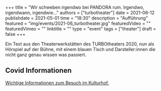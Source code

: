 +++
title = "Wir schweben irgendwo bei PANDORA rum. Irgendwo, irgendwann, irgendwie..."
authors = ["turbotheater"]
date = 2021-06-12
publishdate = 2021-05-01
time = "18:30"
description = "Aufführung"
featured = "img/events/2021-06_turbotheater.jpg"
featuredVideo = ""
featuredVimeo = ""
linktitle = ""
type = "event"
tags = ["theater"]
draft = false
+++

Ein Text aus den Theaterwerkstätten des TURBOtheaters 2020, nun als Hörspiel auf der Bühne, mit einem blauen Tisch und Darsteller:innen die nicht ganz genau wissen was passiert. 

## Covid Informationen

[Wichtige Informationen zum Besuch im Kulturhof.](covid-info)